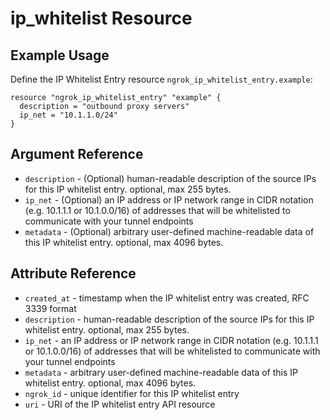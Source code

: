 # ip_whitelist Resource

## Example Usage

Define the IP Whitelist Entry resource `ngrok_ip_whitelist_entry.example`:

```
resource "ngrok_ip_whitelist_entry" "example" {
  description = "outbound proxy servers"
  ip_net = "10.1.1.0/24"
}
```

## Argument Reference

* `description` - (Optional) human-readable description of the source IPs for this IP whitelist entry. optional, max 255 bytes.
* `ip_net` - (Optional) an IP address or IP network range in CIDR notation (e.g. 10.1.1.1 or 10.1.0.0/16) of addresses that will be whitelisted to communicate with your tunnel endpoints
* `metadata` - (Optional) arbitrary user-defined machine-readable data of this IP whitelist entry. optional, max 4096 bytes.

## Attribute Reference

* `created_at` - timestamp when the IP whitelist entry was created, RFC 3339 format
* `description` - human-readable description of the source IPs for this IP whitelist entry. optional, max 255 bytes.
* `ip_net` - an IP address or IP network range in CIDR notation (e.g. 10.1.1.1 or 10.1.0.0/16) of addresses that will be whitelisted to communicate with your tunnel endpoints
* `metadata` - arbitrary user-defined machine-readable data of this IP whitelist entry. optional, max 4096 bytes.
* `ngrok_id` - unique identifier for this IP whitelist entry
* `uri` - URI of the IP whitelist entry API resource


